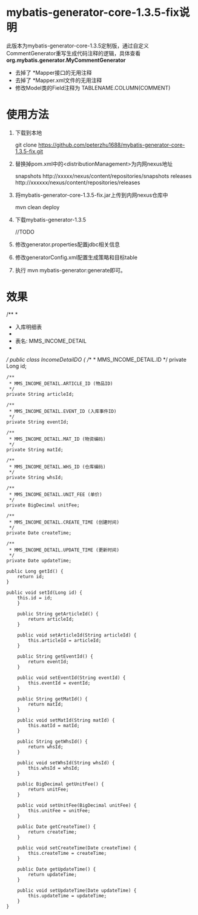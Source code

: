 # mybatis-generator-core-1.3.5-fix说明

此版本为mybatis-generator-core-1.3.5定制版，通过自定义CommentGenerator重写生成代码注释的逻辑，具体查看 **org.mybatis.generator.MyCommentGenerator**

- 去掉了 \*Mapper接口的无用注释
- 去掉了 \*Mapper.xml文件的无用注释
- 修改Model类的Field注释为 TABLENAME.COLUMN(COMMENT)




# 使用方法

1. 下载到本地
    
    git clone https://github.com/peterzhu1688/mybatis-generator-core-1.3.5-fix.git

2. 替换掉pom.xml中的\<distributionManagement\>为内网nexus地址
     
     <distributionManagement>
      <snapshotRepository>
        <id>snapshots</id>
        <url>http://xxxxx/nexus/content/repositories/snapshots</url>
      </snapshotRepository>
      <repository>
        <id>releases</id>
        <url>http://xxxxxx/nexus/content/repositories/releases</url>
      </repository>
    </distributionManagement>
  
2. 将mybatis-generator-core-1.3.5-fix.jar上传到内网nexus仓库中

    mvn clean deploy


3. 下载mybatis-generator-1.3.5

    //TODO 

4. 修改generator.properties配置jdbc相关信息


5. 修改generatorConfig.xml配置生成策略和目标table
  
6. 执行 mvn mybatis-generator:generate即可。


# 效果

/**
 *
 * 入库明细表
 *
 * 表名: MMS_INCOME_DETAIL
 *
 */
public class IncomeDetailDO {
    /**
     * MMS_INCOME_DETAIL.ID
     */
    private Long id;

    /**
     * MMS_INCOME_DETAIL.ARTICLE_ID (物品ID)
     */
    private String articleId;

    /**
     * MMS_INCOME_DETAIL.EVENT_ID (入库事件ID)
     */
    private String eventId;

    /**
     * MMS_INCOME_DETAIL.MAT_ID (物资编码)
     */
    private String matId;

    /**
     * MMS_INCOME_DETAIL.WHS_ID (仓库编码)
     */
    private String whsId;

    /**
     * MMS_INCOME_DETAIL.UNIT_FEE (单价)
     */
    private BigDecimal unitFee;

    /**
     * MMS_INCOME_DETAIL.CREATE_TIME (创建时间)
     */
    private Date createTime;

    /**
     * MMS_INCOME_DETAIL.UPDATE_TIME (更新时间)
     */
    private Date updateTime;

    public Long getId() {
        return id;
    }

    public void setId(Long id) {
        this.id = id;
        }

        public String getArticleId() {
            return articleId;
        }

        public void setArticleId(String articleId) {
            this.articleId = articleId;
        }

        public String getEventId() {
            return eventId;
        }

        public void setEventId(String eventId) {
            this.eventId = eventId;
        }

        public String getMatId() {
            return matId;
        }

        public void setMatId(String matId) {
            this.matId = matId;
        }

        public String getWhsId() {
            return whsId;
        }

        public void setWhsId(String whsId) {
            this.whsId = whsId;
        }

        public BigDecimal getUnitFee() {
            return unitFee;
        }

        public void setUnitFee(BigDecimal unitFee) {
            this.unitFee = unitFee;
        }

        public Date getCreateTime() {
            return createTime;
        }

        public void setCreateTime(Date createTime) {
            this.createTime = createTime;
        }

        public Date getUpdateTime() {
            return updateTime;
        }

        public void setUpdateTime(Date updateTime) {
            this.updateTime = updateTime;
        }
    }

